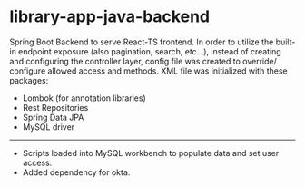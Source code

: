 # library-app-java-backend

Spring Boot Backend to serve React-TS frontend. 
In order to utilize the built-in endpoint exposure (also pagination, search, etc...), instead of creating
and configuring the controller layer, config file was created to override/ configure allowed access and methods.
XML file was initialized with these packages:
* Lombok (for annotation libraries)
* Rest Repositories
* Spring Data JPA
* MySQL driver

<hr>

* Scripts loaded into MySQL workbench to populate data and set user access.
* Added dependency for okta.
 
